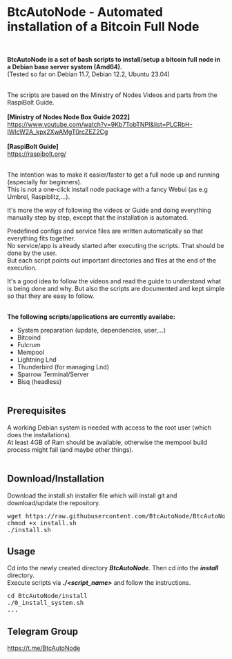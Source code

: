 # BtcAutoNode - Automated installation of a Bitcoin Full Node
<br>

**BtcAutoNode is a set of bash scripts to install/setup a bitcoin full node in a Debian base server system (Amd64).**<br>
(Tested so far on Debian 11.7, Debian 12.2, Ubuntu 23.04)<br><br>

The scripts are based on the Ministry of Nodes Videos and parts from the RaspiBolt Guide.<br><br>
**[Ministry of Nodes Node Box Guide 2022]**<br>
https://www.youtube.com/watch?v=9Kb7TobTNPI&list=PLCRbH-IWlcW2A_kpx2XwAMgT0rcZEZ2Cg<br><br>
**[RaspiBolt Guide]**<br>
https://raspibolt.org/<br><br>

The intention was to make it easier/faster to get a full node up and running (especially for beginners).<br>
This is not a one-click install node package with a fancy Webui (as e.g Umbrel, Raspiblitz,...).<br>

It's more the way of following the videos or Guide and doing everything manually step by step, except that the installation is automated.<br>

Predefined configs and service files are written automatically so that everything fits together.<br>
No service/app is already started after executing the scripts. That should be done by the user.<br>
But each script points out important directories and files at the end of the execution.<br>

It's a good idea to follow the videos and read the guide to understand what is being done and why. But also the scripts are documented and kept simple so that they are easy to follow.<br><br>

**The following scripts/applications are currently availabe:**
- System preparation (update, dependencies, user,...)
- Bitcoind
- Fulcrum
- Mempool
- Lightning Lnd
- Thunderbird (for managing Lnd)
- Sparrow Terminal/Server
- Bisq (headless)
<br><br>

## Prerequisites
A working Debian system is needed with access to the root user (which does the installations).<br>
At least 4GB of Ram should be available, otherwise the mempool build process might fail (and maybe other things).
<br><br>

## Download/Installation
Download the install.sh installer file which will install git and download/update the repository.<br>
<pre>
wget https://raw.githubusercontent.com/BtcAutoNode/BtcAutoNode/master/install.sh
chmod +x install.sh
./install.sh
</pre>

## Usage
Cd into the newly created directory ***BtcAutoNode***. Then cd into the ***install*** directory.<br>
Execute scripts via ***./<script_name>*** and follow the instructions.<br>
<pre>
cd BtcAutoNode/install
./0_install_system.sh
...
</pre>

## Telegram Group
https://t.me/BtcAutoNode
<br>
